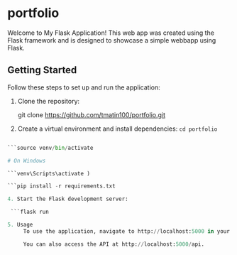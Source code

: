 # portfolio

Welcome to My Flask Application! This web app was created using the Flask framework and is designed to showcase a simple webbapp using Flask.
## Getting Started

Follow these steps to set up and run the application:

1. Clone the repository:
   
   git clone https://github.com/tmatin100/portfolio.git

2. Create a virtual environment and install dependencies:
```cd portfolio```

```python -m venv venv

```source venv/bin/activate 

# On Windows

```venv\Scripts\activate )

```pip install -r requirements.txt

4. Start the Flask development server:

 ```flask run

5. Usage
     To use the application, navigate to http://localhost:5000 in your web browser.

     You can also access the API at http://localhost:5000/api.
